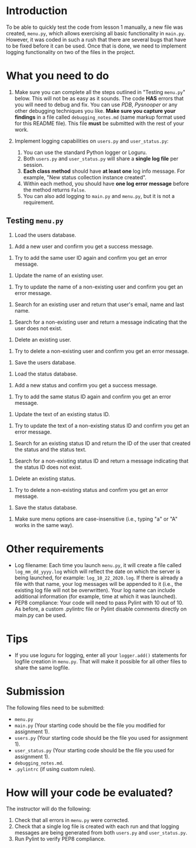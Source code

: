 # Introduction #

To be able to quickly test the code from lesson 1 manually, a new file was created, ``menu.py``, which allows exercising all basic functionality in ``main.py``. However, it was coded in such a rush that there are several bugs that have to be fixed before it can be used. Once that is done, we need to implement logging functionality on two of the files in the project.

# What you need to do #

1. Make sure you can complete all the steps outlined in "Testing ``menu.py``" below.
This will not be as easy as it sounds.
The code **HAS** errors that you will need to debug and fix.
You can use *PDB*, *Pysnooper* or any other debugging techniques you like.
**Make sure you capture your findings** in a file called
``debugging_notes.md`` (same markup format used for this README file). This file **must** be submitted with the rest of your work.

1. Implement logging capabilities on ``users.py`` and ``user_status.py``:
    1. You can use the standard Python logger or Loguru.
    1. Both ``users.py`` and ``user_status.py`` will share a **single log file** per session.
    1. **Each class method** should have **at least one** log info message. For example, "New status collection instance created".
    1. Within each method, you should have **one log error message** before the method returns ``False``.
    1. You can also add logging to ``main.py`` and ``menu.py``, but it is not a requirement.

## Testing ``menu.py`` ##

1. Load the users database. 
<!-- done -->
1. Add a new user and confirm you get a success message.
<!-- done -->
1. Try to add the same user ID again and confirm you get an error message.
<!-- done -->
1. Update the name of an existing user.
<!-- done -->
1. Try to update the name of a non-existing user and confirm you get an error message.
<!-- done -->
1. Search for an existing user and return that user's email, name and last name.
<!-- done -->
1. Search for a non-existing user and return a message indicating that the user does not exist.
<!-- done -->
1. Delete an existing user.
<!-- done -->
1. Try to delete a non-existing user and confirm you get an error message.
<!-- done -->
1. Save the users database.
<!-- done -->
1. Load the status database.
<!-- done -->
1. Add a new status and confirm you get a success message.
<!-- done -->
1. Try to add the same status ID again and confirm you get an error message.
<!-- done -->
1. Update the text of an existing status ID.
<!-- done -->
1. Try to update the text of a non-existing status ID and confirm you get an error message.
<!-- done -->
1. Search for an existing status ID and return the ID of the user that created the status and the status text.
<!-- done -->
1. Search for a non-existing status ID and return a message indicating that the status ID does not exist.
<!-- done -->
1. Delete an existing status.
<!-- done -->
1. Try to delete a non-existing status and confirm you get an error message.
<!-- done -->
1. Save the status database.
<!-- done -->
1. Make sure menu options are case-insensitive (i.e., typing "a" or "A" works in the same way).
<!-- done -->

# Other requirements #

* Log filename: Each time you launch ``menu.py``, it will create a file called ``log_mm_dd_yyyy.log`` which will reflect the date on which the server is being launched, for example: ``log_10_22_2020.log``. If there is already a file with that name, your log messages will be appended to it (i.e., the existing log file will not be overwritten). Your log name can include additional information (for example, time at which it was launched).
* PEP8 compliance: Your code will need to pass Pylint with 10 out of 10. As before, a custom .pylintrc file or Pylint disable comments directly on main.py can be used.
	
# Tips #

* If you use loguru for logging, enter all your ``logger.add()`` statements for logfile creation in ``menu.py``. That will make it possible for all other files to share the same logfile.

# Submission #

The following files need to be submitted:

* ``menu.py``
* ``main.py`` (Your starting code should be the file you modified for assignment 1).
* ``users.py`` (Your starting code should be the file you used for assignment 1).
* ``user_status.py`` (Your starting code should be the file you used for assignment 1).
* ``debugging_notes.md``.
* ``.pylintrc`` (if using custom rules).

# How will your code be evaluated? #

The instructor will do the following:

1. Check that all errors in ``menu.py`` were corrected.
1. Check that a single log file is created with each run and that logging messages are being generated from both ``users.py`` and ``user_status.py``.
1. Run Pylint to verify PEP8 compliance.
